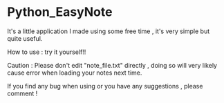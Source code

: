 # Python_EasyNote

It's a little application I made using some free time , it's very simple but quite useful.

How to use :
try it yourself!!

Caution :
Please don't edit "note_file.txt" directly , doing so will very likely cause error when loading your notes next time.

If you find any bug when using or you have any suggestions , please comment !
